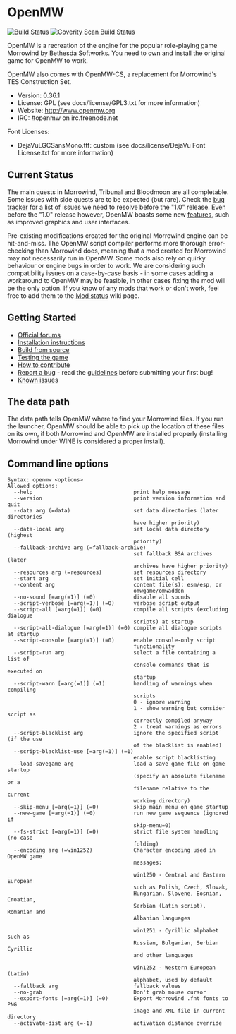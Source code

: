 OpenMW
======

[![Build Status](https://img.shields.io/travis/OpenMW/openmw.svg)](https://travis-ci.org/OpenMW/openmw) [![Coverity Scan Build Status](https://scan.coverity.com/projects/3740/badge.svg)](https://scan.coverity.com/projects/3740)

OpenMW is a recreation of the engine for the popular role-playing game Morrowind by Bethesda Softworks. You need to own and install the original game for OpenMW to work.

OpenMW also comes with OpenMW-CS, a replacement for Morrowind's TES Construction Set.

* Version: 0.36.1
* License: GPL (see docs/license/GPL3.txt for more information)
* Website: http://www.openmw.org
* IRC: #openmw on irc.freenode.net

Font Licenses:
* DejaVuLGCSansMono.ttf: custom (see docs/license/DejaVu Font License.txt for more information)

Current Status
--------------

The main quests in Morrowind, Tribunal and Bloodmoon are all completable. Some issues with side quests are to be expected (but rare). Check the [bug tracker](https://bugs.openmw.org/versions/21) for a list of issues we need to resolve before the "1.0" release. Even before the "1.0" release however, OpenMW boasts some new [features](https://wiki.openmw.org/index.php?title=Features), such as improved graphics and user interfaces. 

Pre-existing modifications created for the original Morrowind engine can be hit-and-miss. The OpenMW script compiler performs more thorough error-checking than Morrowind does, meaning that a mod created for Morrowind may not necessarily run in OpenMW. Some mods also rely on quirky behaviour or engine bugs in order to work. We are considering such compatibility issues on a case-by-case basis - in some cases adding a workaround to OpenMW may be feasible, in other cases fixing the mod will be the only option. If you know of any mods that work or don't work, feel free to add them to the [Mod status](https://wiki.openmw.org/index.php?title=Mod_status) wiki page.

Getting Started
---------------

* [Official forums](https://forum.openmw.org/)
* [Installation instructions](https://wiki.openmw.org/index.php?title=Installation_Instructions)
* [Build from source](https://wiki.openmw.org/index.php?title=Development_Environment_Setup)
* [Testing the game](https://wiki.openmw.org/index.php?title=Testing)
* [How to contribute](https://wiki.openmw.org/index.php?title=Contribution_Wanted)
* [Report a bug](http://bugs.openmw.org/projects/openmw) - read the [guidelines](https://wiki.openmw.org/index.php?title=Bug_Reporting_Guidelines) before submitting your first bug!
* [Known issues](http://bugs.openmw.org/projects/openmw/issues?utf8=%E2%9C%93&set_filter=1&f%5B%5D=status_id&op%5Bstatus_id%5D=%3D&v%5Bstatus_id%5D%5B%5D=7&f%5B%5D=tracker_id&op%5Btracker_id%5D=%3D&v%5Btracker_id%5D%5B%5D=1&f%5B%5D=&c%5B%5D=project&c%5B%5D=tracker&c%5B%5D=status&c%5B%5D=priority&c%5B%5D=subject&c%5B%5D=assigned_to&c%5B%5D=updated_on&group_by=tracker)

The data path
-------------

The data path tells OpenMW where to find your Morrowind files. If you run the launcher, OpenMW should be able to pick up the location of these files on its own, if both Morrowind and OpenMW are installed properly (installing Morrowind under WINE is considered a proper install).

Command line options
--------------------

    Syntax: openmw <options>
    Allowed options:
      --help                                print help message
      --version                             print version information and quit
      --data arg (=data)                    set data directories (later directories
                                            have higher priority)
      --data-local arg                      set local data directory (highest
                                            priority)
      --fallback-archive arg (=fallback-archive)
                                            set fallback BSA archives (later
                                            archives have higher priority)
      --resources arg (=resources)          set resources directory
      --start arg                           set initial cell
      --content arg                         content file(s): esm/esp, or
                                            omwgame/omwaddon
      --no-sound [=arg(=1)] (=0)            disable all sounds
      --script-verbose [=arg(=1)] (=0)      verbose script output
      --script-all [=arg(=1)] (=0)          compile all scripts (excluding dialogue
                                            scripts) at startup
      --script-all-dialogue [=arg(=1)] (=0) compile all dialogue scripts at startup
      --script-console [=arg(=1)] (=0)      enable console-only script
                                            functionality
      --script-run arg                      select a file containing a list of
                                            console commands that is executed on
                                            startup
      --script-warn [=arg(=1)] (=1)         handling of warnings when compiling
                                            scripts
                                            0 - ignore warning
                                            1 - show warning but consider script as
                                            correctly compiled anyway
                                            2 - treat warnings as errors
      --script-blacklist arg                ignore the specified script (if the use
                                            of the blacklist is enabled)
      --script-blacklist-use [=arg(=1)] (=1)
                                            enable script blacklisting
      --load-savegame arg                   load a save game file on game startup
                                            (specify an absolute filename or a
                                            filename relative to the current
                                            working directory)
      --skip-menu [=arg(=1)] (=0)           skip main menu on game startup
      --new-game [=arg(=1)] (=0)            run new game sequence (ignored if
                                            skip-menu=0)
      --fs-strict [=arg(=1)] (=0)           strict file system handling (no case
                                            folding)
      --encoding arg (=win1252)             Character encoding used in OpenMW game
                                            messages:

                                            win1250 - Central and Eastern European
                                            such as Polish, Czech, Slovak,
                                            Hungarian, Slovene, Bosnian, Croatian,
                                            Serbian (Latin script), Romanian and
                                            Albanian languages

                                            win1251 - Cyrillic alphabet such as
                                            Russian, Bulgarian, Serbian Cyrillic
                                            and other languages

                                            win1252 - Western European (Latin)
                                            alphabet, used by default
      --fallback arg                        fallback values
      --no-grab                             Don't grab mouse cursor
      --export-fonts [=arg(=1)] (=0)        Export Morrowind .fnt fonts to PNG
                                            image and XML file in current directory
      --activate-dist arg (=-1)             activation distance override
